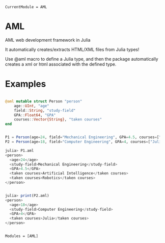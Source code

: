 ```@meta
CurrentModule = AML
```

# AML

AML web development framework in Julia

It automatically creates/extracts HTML/XML files from Julia types!

Use @aml macro to define a Julia type, and then the package automatically creates a xml or html associated with the defined type.

# Examples
```julia

@aml mutable struct Person "person"
    age::UInt, "age"
    field::String, "study-field"
    GPA::Float64, "GPA"
    courses::Vector{String}, "taken courses"
end


P1 = Person(age=24, field="Mechanical Engineering", GPA=4.5, courses=["Artificial Intelligence", "Robotics"])
P2 = Person(age=18, field="Computer Engineering", GPA=4, courses=["Julia"])
```

```julia
julia> P1.aml
<person>
  <age>24</age>
  <study-field>Mechanical Engineering</study-field>
  <GPA>4.5</GPA>
  <taken courses>Artificial Intelligence</taken courses>
  <taken courses>Robotics</taken courses>
</person>


julia> print(P2.aml)
<person>
  <age>18</age>
  <study-field>Computer Engineering</study-field>
  <GPA>4</GPA>
  <taken courses>Julia</taken courses>
</person>

```

```@index
```

```@autodocs
Modules = [AML]
```
